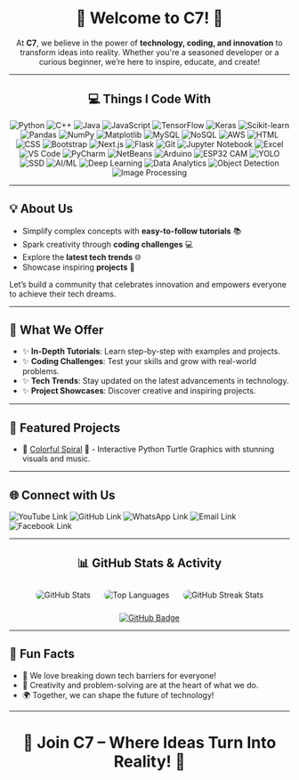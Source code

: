 
<h1 align="center">🌟 Welcome to C7! 🚀</h1>

<p align="center">
  At <strong>C7</strong>, we believe in the power of <strong>technology, coding, and innovation</strong> to transform ideas into reality. 
  Whether you're a seasoned developer or a curious beginner, we’re here to inspire, educate, and create!
</p>

---

<h2 align="center">💻 Things I Code With</h2>

<p align="center">
  <img src="https://img.shields.io/badge/Python-3776AB?style=for-the-badge&logo=python&logoColor=white" alt="Python">
  <img src="https://img.shields.io/badge/C++-00599C?style=for-the-badge&logo=cplusplus&logoColor=white" alt="C++">
  <img src="https://img.shields.io/badge/Java-007396?style=for-the-badge&logo=java&logoColor=white" alt="Java">
  <img src="https://img.shields.io/badge/JavaScript-F7DF1E?style=for-the-badge&logo=javascript&logoColor=black" alt="JavaScript">
  <img src="https://img.shields.io/badge/TensorFlow-FF6F00?style=for-the-badge&logo=tensorflow&logoColor=white" alt="TensorFlow">
  <img src="https://img.shields.io/badge/Keras-D00000?style=for-the-badge&logo=keras&logoColor=white" alt="Keras">
  <img src="https://img.shields.io/badge/Scikit--learn-F7931E?style=for-the-badge&logo=scikit-learn&logoColor=white" alt="Scikit-learn">
  <img src="https://img.shields.io/badge/Pandas-150458?style=for-the-badge&logo=pandas&logoColor=white" alt="Pandas">
  <img src="https://img.shields.io/badge/NumPy-013243?style=for-the-badge&logo=numpy&logoColor=white" alt="NumPy">
  <img src="https://img.shields.io/badge/Matplotlib-3776AB?style=for-the-badge&logo=python&logoColor=white" alt="Matplotlib">
  <img src="https://img.shields.io/badge/MySQL-4479A1?style=for-the-badge&logo=mysql&logoColor=white" alt="MySQL">
  <img src="https://img.shields.io/badge/NoSQL-005571?style=for-the-badge&logo=mongodb&logoColor=white" alt="NoSQL">
  <img src="https://img.shields.io/badge/AWS-232F3E?style=for-the-badge&logo=amazon-aws&logoColor=white" alt="AWS">
  <img src="https://img.shields.io/badge/HTML5-E34F26?style=for-the-badge&logo=html5&logoColor=white" alt="HTML">
  <img src="https://img.shields.io/badge/CSS3-1572B6?style=for-the-badge&logo=css3&logoColor=white" alt="CSS">
  <img src="https://img.shields.io/badge/Bootstrap-7952B3?style=for-the-badge&logo=bootstrap&logoColor=white" alt="Bootstrap">
  <img src="https://img.shields.io/badge/Next.js-000000?style=for-the-badge&logo=nextdotjs&logoColor=white" alt="Next.js">
  <img src="https://img.shields.io/badge/Flask-000000?style=for-the-badge&logo=flask&logoColor=white" alt="Flask">
  <img src="https://img.shields.io/badge/Git-F05032?style=for-the-badge&logo=git&logoColor=white" alt="Git">
  <img src="https://img.shields.io/badge/Jupyter-FF8C00?style=for-the-badge&logo=jupyter&logoColor=white" alt="Jupyter Notebook">
  <img src="https://img.shields.io/badge/Excel-217346?style=for-the-badge&logo=microsoft-excel&logoColor=white" alt="Excel">
  <img src="https://img.shields.io/badge/VS_Code-007ACC?style=for-the-badge&logo=visual-studio-code&logoColor=white" alt="VS Code">
  <img src="https://img.shields.io/badge/PyCharm-000000?style=for-the-badge&logo=pycharm&logoColor=white" alt="PyCharm">
  <img src="https://img.shields.io/badge/NetBeans-1B6AC6?style=for-the-badge&logo=apache-netbeans-ide&logoColor=white" alt="NetBeans">
  <img src="https://img.shields.io/badge/Arduino-00979D?style=for-the-badge&logo=arduino&logoColor=white" alt="Arduino">
  <img src="https://img.shields.io/badge/ESP32_CAM-00979D?style=for-the-badge&logo=arduino&logoColor=white" alt="ESP32 CAM">
  <img src="https://img.shields.io/badge/YOLO-FF6F00?style=for-the-badge&logo=tensorflow&logoColor=white" alt="YOLO">
  <img src="https://img.shields.io/badge/SSD-000000?style=for-the-badge&logo=nvidia&logoColor=white" alt="SSD">
  <img src="https://img.shields.io/badge/AI%2FML-FF6F00?style=for-the-badge&logo=tensorflow&logoColor=white" alt="AI/ML">
  <img src="https://img.shields.io/badge/Deep%20Learning-FF0000?style=for-the-badge&logo=pytorch&logoColor=white" alt="Deep Learning">
  <img src="https://img.shields.io/badge/Data%20Analytics-4CAF50?style=for-the-badge&logo=google-analytics&logoColor=white" alt="Data Analytics">
  <img src="https://img.shields.io/badge/Object%20Detection-007396?style=for-the-badge&logo=java&logoColor=white" alt="Object Detection">
  <img src="https://img.shields.io/badge/Image%20Processing-000000?style=for-the-badge&logo=opencv&logoColor=white" alt="Image Processing">
</p>

---

<h2>💡 About Us</h2>
<ul>
  <li>Simplify complex concepts with <strong>easy-to-follow tutorials</strong> 📚</li>
  <li>Spark creativity through <strong>coding challenges</strong> 💻</li>
  <li>Explore the <strong>latest tech trends</strong> 🌐</li>
  <li>Showcase inspiring <strong>projects</strong> 🚀</li>
</ul>
<p>Let’s build a community that celebrates innovation and empowers everyone to achieve their tech dreams.</p>

---

<h2>🚀 What We Offer</h2>
<ul>
  <li>✨ <strong>In-Depth Tutorials</strong>: Learn step-by-step with examples and projects.</li>
  <li>✨ <strong>Coding Challenges</strong>: Test your skills and grow with real-world problems.</li>
  <li>✨ <strong>Tech Trends</strong>: Stay updated on the latest advancements in technology.</li>
  <li>✨ <strong>Project Showcases</strong>: Discover creative and inspiring projects.</li>
</ul>

---

<h2>🎯 Featured Projects</h2>
<ul> <li>🔗 <a href="https://github.com/C7-CodeWithMe/Colorful-Spiral-Script-" target="_blank">Colorful Spiral</a> 🎨 - Interactive Python Turtle Graphics with stunning visuals and music.</li>
</ul>

---

<h2>🌐 Connect with Us</h2>
<p>
  <a href="https://www.youtube.com/channel/UCtgTRDzqbaRtpyNzy1fu1vA" target="_blank" style="text-decoration: none;">
    <img src="https://img.shields.io/badge/YouTube-FF0000?style=for-the-badge&logo=youtube&logoColor=white" alt="YouTube Link">
  </a>
  <a href="https://github.com/C7-CodeWithMe" target="_blank" style="text-decoration: none;">
    <img src="https://img.shields.io/badge/GitHub-181717?style=for-the-badge&logo=github&logoColor=white" alt="GitHub Link">
  </a>
  <a href="https://wa.me/message/V33NEXMUPK3CJ1" target="_blank" style="text-decoration: none;">
    <img src="https://img.shields.io/badge/WhatsApp-25D366?style=for-the-badge&logo=whatsapp&logoColor=white" alt="WhatsApp Link">
  </a>
  <a href="mailto:code2with2me@gmail.com" target="_blank" style="text-decoration: none;">
    <img src="https://img.shields.io/badge/Email-D14836?style=for-the-badge&logo=gmail&logoColor=white" alt="Email Link">
  </a>
  <a href="https://web.facebook.com/people/C7/61566373615325/" target="_blank" style="text-decoration: none;">
    <img src="https://img.shields.io/badge/Facebook-1877F2?style=for-the-badge&logo=facebook&logoColor=white" alt="Facebook Link">
  </a>
</p>

---

<h2 align="center">📊 GitHub Stats & Activity</h2>

<div align="center">
  <!-- GitHub Stats -->
  <img src="https://github-readme-stats.vercel.app/api?username=C7-CodeWithMe&show_icons=true&theme=radical" alt="GitHub Stats" style="margin: 10px; border-radius: 10px;">

  <!-- Top Languages -->
  <img src="https://github-readme-stats.vercel.app/api/top-langs/?username=C7-CodeWithMe&layout=compact&theme=radical" alt="Top Languages" style="margin: 10px; border-radius: 10px;">

  <!-- GitHub Streak -->
  <img src="https://streak-stats.demolab.com/?user=C7-CodeWithMe&theme=radical" alt="GitHub Streak Stats" style="margin: 10px; border-radius: 10px;">
</div>

<p align="center">
  <a href="https://github.com/C7-CodeWithMe" target="_blank">
    <img src="https://img.shields.io/badge/Explore%20My%20Projects-%2312100E.svg?style=for-the-badge&logo=github&logoColor=white" alt="GitHub Badge">
  </a>
</p>


---

<h2>🎉 Fun Facts</h2>
<ul>
  <li>🌟 We love breaking down tech barriers for everyone!</li>
  <li>🎨 Creativity and problem-solving are at the heart of what we do.</li>
  <li>🌍 Together, we can shape the future of technology!</li>
</ul>

---

<h1 align="center">🌟 Join C7 – Where Ideas Turn Into Reality! 🌟</h1>

